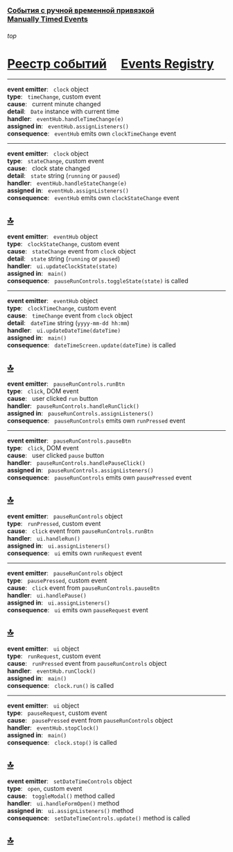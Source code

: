 ### [События с ручной временной привязкой](https://github.com/UniBreakfast/manually-timed-events) &nbsp; &nbsp; [Manually&nbsp;Timed&nbsp;Events](https://github.com/UniBreakfast/manually-timed-events)

###### top

# [Реестр событий](https://github.com/UniBreakfast/manually-timed-events/tree/main/docs/events.md) &nbsp; &nbsp; [Events&nbsp;Registry](https://github.com/UniBreakfast/manually-timed-events/tree/main/docs/events.md)

---
**event emitter**: &nbsp; `clock` object<br>
**type**: &nbsp; `timeChange`, custom event<br>
**cause**: &nbsp; current minute changed<br>
**detail**: &nbsp; `Date` instance with current time<br>
**handler**: &nbsp; `eventHub.handleTimeChange(e)`<br>
**assigned in**: &nbsp; `eventHub.assignListeners()`<br>
**consequence**: &nbsp; `eventHub` emits own `clockTimeChange` event

---
**event emitter**: &nbsp; `clock` object<br>
**type**: &nbsp; `stateChange`, custom event<br>
**cause**: &nbsp; clock state changed<br>
**detail**: &nbsp; `state` string (`running` or `paused`)<br>
**handler**: &nbsp; `eventHub.handleStateChange(e)`<br>
**assigned in**: &nbsp; `eventHub.assignListeners()`<br>
**consequence**: &nbsp; `eventHub` emits own `clockStateChange` event

[🔝](#top)
---
**event emitter**: &nbsp; `eventHub` object<br>
**type**: &nbsp; `clockStateChange`, custom event<br>
**cause**: &nbsp; `stateChange` event from `clock` object<br>
**detail**: &nbsp; `state` string (`running` or `paused`)<br>
**handler**: &nbsp; `ui.updateClockState(state)`<br>
**assigned in**: &nbsp; `main()`<br>
**consequence**: &nbsp; `pauseRunControls.toggleState(state)` is called

---
**event emitter**: &nbsp; `eventHub` object<br>
**type**: &nbsp; `clockTimeChange`, custom event<br>
**cause**: &nbsp; `timeChange` event from `clock` object<br>
**detail**: &nbsp; `dateTime` string (`yyyy-mm-dd hh:mm`)<br>
**handler**: &nbsp; `ui.updateDateTime(dateTime)`<br>
**assigned in**: &nbsp; `main()`<br>
**consequence**: &nbsp; `dateTimeScreen.update(dateTime)` is called

[🔝](#top)
---
**event emitter**: &nbsp; `pauseRunControls.runBtn`<br>
**type**: &nbsp; `click`, DOM event<br>
**cause**: &nbsp; user clicked `run` button<br>
**handler**: &nbsp; `pauseRunControls.handleRunClick()`<br>
**assigned in**: &nbsp; `pauseRunControls.assignListeners()`<br>
**consequence**: &nbsp; `pauseRunControls` emits own `runPressed` event

---
**event emitter**: &nbsp; `pauseRunControls.pauseBtn`<br>
**type**: &nbsp; `click`, DOM event<br>
**cause**: &nbsp; user clicked `pause` button<br>
**handler**: &nbsp; `pauseRunControls.handlePauseClick()`<br>
**assigned in**: &nbsp; `pauseRunControls.assignListeners()`<br>
**consequence**: &nbsp; `pauseRunControls` emits own `pausePressed` event

[🔝](#top)
---
**event emitter**: &nbsp; `pauseRunControls` object<br>
**type**: &nbsp; `runPressed`, custom event<br>
**cause**: &nbsp; `click` event from `pauseRunControls.runBtn`<br>
**handler**: &nbsp; `ui.handleRun()`<br>
**assigned in**: &nbsp; `ui.assignListeners()`<br>
**consequence**: &nbsp; `ui` emits own `runRequest` event

---
**event emitter**: &nbsp; `pauseRunControls` object<br>
**type**: &nbsp; `pausePressed`, custom event<br>
**cause**: &nbsp; `click` event from `pauseRunControls.pauseBtn`<br>
**handler**: &nbsp; `ui.handlePause()`<br>
**assigned in**: &nbsp; `ui.assignListeners()`<br>
**consequence**: &nbsp; `ui` emits own `pauseRequest` event

[🔝](#top)
---
**event emitter**: &nbsp; `ui` object<br>
**type**: &nbsp; `runRequest`, custom event<br>
**cause**: &nbsp; `runPressed` event from `pauseRunControls` object<br>
**handler**: &nbsp; `eventHub.runClock()`<br>
**assigned in**: &nbsp; `main()`<br>
**consequence**: &nbsp; `clock.run()` is called

---
**event emitter**: &nbsp; `ui` object<br>
**type**: &nbsp; `pauseRequest`, custom event<br>
**cause**: &nbsp; `pausePressed` event from `pauseRunControls` object<br>
**handler**: &nbsp; `eventHub.stopClock()`<br>
**assigned in**: &nbsp; `main()`<br>
**consequence**: &nbsp; `clock.stop()` is called

[🔝](#top)
---

**event emitter**: &nbsp; `setDateTimeControls` object<br>
**type**: &nbsp; `open`, custom event<br>
**cause**: &nbsp; `toggleModal()` method called<br>
**handler**: &nbsp; `ui.handleFormOpen()` method<br>
**assigned in**: &nbsp; `ui.assignListeners()` method<br>
**consequence**: &nbsp; `setDateTimeControls.update()` method is called

[🔝](#top)
---

